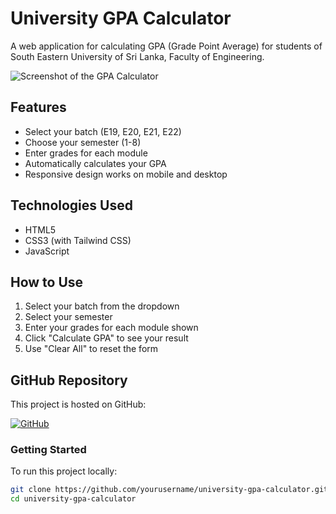 # University GPA Calculator

A web application for calculating GPA (Grade Point Average) for students of South Eastern University of Sri Lanka, Faculty of Engineering.

![Screenshot of the GPA Calculator](screenshot.png)

## Features

- Select your batch (E19, E20, E21, E22)
- Choose your semester (1-8)
- Enter grades for each module
- Automatically calculates your GPA
- Responsive design works on mobile and desktop

## Technologies Used

- HTML5
- CSS3 (with Tailwind CSS)
- JavaScript

## How to Use

1. Select your batch from the dropdown
2. Select your semester
3. Enter your grades for each module shown
4. Click "Calculate GPA" to see your result
5. Use "Clear All" to reset the form

## GitHub Repository

This project is hosted on GitHub:

[![GitHub](https://img.shields.io/badge/GitHub-Repository-blue?style=for-the-badge&logo=github)](https://github.com/yourusername/university-gpa-calculator)

### Getting Started

To run this project locally:

```bash
git clone https://github.com/yourusername/university-gpa-calculator.git
cd university-gpa-calculator